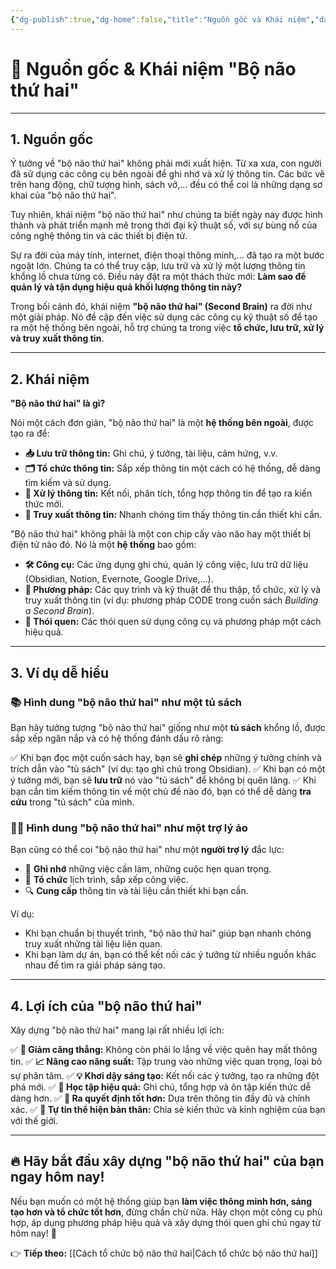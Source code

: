 ```yaml
---
{"dg-publish":true,"dg-home":false,"title":"Nguồn gốc và Khái niệm","date":"2025-01-31","tags":["book","books/building-second-brain"],"dg-path":"Books/Building a Second Brain/Nguồn gốc và Khái niệm.md","permalink":"/books/building-a-second-brain/nguon-goc-va-khai-niem/","dgPassFrontmatter":true,"updated":"2025-01-31T12:15:39.907+07:00"}
---
```


# 🧠 Nguồn gốc & Khái niệm "Bộ não thứ hai"
---

## **1. Nguồn gốc**
Ý tưởng về "bộ não thứ hai" không phải mới xuất hiện. Từ xa xưa, con người đã sử dụng các công cụ bên ngoài để ghi nhớ và xử lý thông tin. Các bức vẽ trên hang động, chữ tượng hình, sách vở,... đều có thể coi là những dạng sơ khai của "bộ não thứ hai".

Tuy nhiên, khái niệm "bộ não thứ hai" như chúng ta biết ngày nay được hình thành và phát triển mạnh mẽ trong thời đại kỹ thuật số, với sự bùng nổ của công nghệ thông tin và các thiết bị điện tử.

Sự ra đời của máy tính, internet, điện thoại thông minh,... đã tạo ra một bước ngoặt lớn. Chúng ta có thể truy cập, lưu trữ và xử lý một lượng thông tin khổng lồ chưa từng có. Điều này đặt ra một thách thức mới: **Làm sao để quản lý và tận dụng hiệu quả khối lượng thông tin này?**

Trong bối cảnh đó, khái niệm **"bộ não thứ hai" (Second Brain)** ra đời như một giải pháp. Nó đề cập đến việc sử dụng các công cụ kỹ thuật số để tạo ra một hệ thống bên ngoài, hỗ trợ chúng ta trong việc **tổ chức, lưu trữ, xử lý và truy xuất thông tin**.

---

## **2. Khái niệm**
**"Bộ não thứ hai" là gì?**

Nói một cách đơn giản, "bộ não thứ hai" là một **hệ thống bên ngoài**, được tạo ra để:

- **📥 Lưu trữ thông tin:** Ghi chú, ý tưởng, tài liệu, cảm hứng, v.v.
- **🗂️ Tổ chức thông tin:** Sắp xếp thông tin một cách có hệ thống, dễ dàng tìm kiếm và sử dụng.
- **🔎 Xử lý thông tin:** Kết nối, phân tích, tổng hợp thông tin để tạo ra kiến thức mới.
- **🚀 Truy xuất thông tin:** Nhanh chóng tìm thấy thông tin cần thiết khi cần.

"Bộ não thứ hai" không phải là một con chip cấy vào não hay một thiết bị điện tử nào đó. Nó là một **hệ thống** bao gồm:

- **🛠️ Công cụ:** Các ứng dụng ghi chú, quản lý công việc, lưu trữ dữ liệu (Obsidian, Notion, Evernote, Google Drive,...).
- **📌 Phương pháp:** Các quy trình và kỹ thuật để thu thập, tổ chức, xử lý và truy xuất thông tin (ví dụ: phương pháp CODE trong cuốn sách *Building a Second Brain*).
- **🔁 Thói quen:** Các thói quen sử dụng công cụ và phương pháp một cách hiệu quả.

---

## **3. Ví dụ dễ hiểu**
### **📚 Hình dung "bộ não thứ hai" như một tủ sách**
Bạn hãy tưởng tượng "bộ não thứ hai" giống như một **tủ sách** khổng lồ, được sắp xếp ngăn nắp và có hệ thống đánh dấu rõ ràng:

✅ Khi bạn đọc một cuốn sách hay, bạn sẽ **ghi chép** những ý tưởng chính và trích dẫn vào "tủ sách" (ví dụ: tạo ghi chú trong Obsidian).
✅ Khi bạn có một ý tưởng mới, bạn sẽ **lưu trữ** nó vào "tủ sách" để không bị quên lãng.
✅ Khi bạn cần tìm kiếm thông tin về một chủ đề nào đó, bạn có thể dễ dàng **tra cứu** trong "tủ sách" của mình.

### **🧑‍💻 Hình dung "bộ não thứ hai" như một trợ lý ảo**
Bạn cũng có thể coi "bộ não thứ hai" như một **người trợ lý** đắc lực:

- 📝 **Ghi nhớ** những việc cần làm, những cuộc hẹn quan trọng.
- 📅 **Tổ chức** lịch trình, sắp xếp công việc.
- 🔍 **Cung cấp** thông tin và tài liệu cần thiết khi bạn cần.

Ví dụ:
- Khi bạn chuẩn bị thuyết trình, "bộ não thứ hai" giúp bạn nhanh chóng truy xuất những tài liệu liên quan.
- Khi bạn làm dự án, bạn có thể kết nối các ý tưởng từ nhiều nguồn khác nhau để tìm ra giải pháp sáng tạo.

---

## **4. Lợi ích của "bộ não thứ hai"**
Xây dựng "bộ não thứ hai" mang lại rất nhiều lợi ích:

✅ **🧠 Giảm căng thẳng:** Không còn phải lo lắng về việc quên hay mất thông tin.
✅ **📈 Nâng cao năng suất:** Tập trung vào những việc quan trọng, loại bỏ sự phân tâm.
✅ **💡 Khơi dậy sáng tạo:** Kết nối các ý tưởng, tạo ra những đột phá mới.
✅ **📖 Học tập hiệu quả:** Ghi chú, tổng hợp và ôn tập kiến thức dễ dàng hơn.
✅ **🤔 Ra quyết định tốt hơn:** Dựa trên thông tin đầy đủ và chính xác.
✅ **🎤 Tự tin thể hiện bản thân:** Chia sẻ kiến thức và kinh nghiệm của bạn với thế giới.

---

## **🔥 Hãy bắt đầu xây dựng "bộ não thứ hai" của bạn ngay hôm nay!**

Nếu bạn muốn có một hệ thống giúp bạn **làm việc thông minh hơn, sáng tạo hơn và tổ chức tốt hơn**, đừng chần chừ nữa. Hãy chọn một công cụ phù hợp, áp dụng phương pháp hiệu quả và xây dựng thói quen ghi chú ngay từ hôm nay! 🚀

👉 **Tiếp theo:** [[Cách tổ chức bộ não thứ hai\|Cách tổ chức bộ não thứ hai]]
